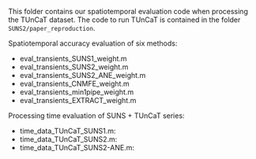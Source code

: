 This folder contains our spatiotemporal evaluation code when processing the TUnCaT dataset. The code to run TUnCaT is contained in the folder `SUNS2/paper_reproduction`.

Spatiotemporal accuracy evaluation of six methods:
* eval_transients_SUNS1_weight.m
* eval_transients_SUNS2_weight.m
* eval_transients_SUNS2_ANE_weight.m
* eval_transients_CNMFE_weight.m
* eval_transients_min1pipe_weight.m
* eval_transients_EXTRACT_weight.m

Processing time evaluation of SUNS + TUnCaT series:
* time_data_TUnCaT_SUNS1.m: 
* time_data_TUnCaT_SUNS2.m: 
* time_data_TUnCaT_SUNS2-ANE.m: 